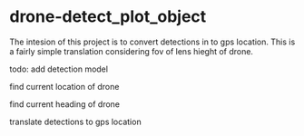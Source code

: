 # drone-detect_plot_object
The intesion of this project is to convert detections in to gps location. This is a fairly simple translation considering fov of lens hieght of drone. 



todo:
add detection model

find current location of drone

find current heading of drone

translate detections to gps location

